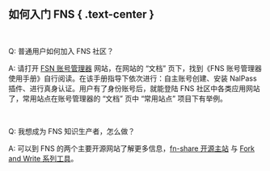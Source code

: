 如何入门 FNS { .text-center }
----------------

&nbsp;

Q: 普通用户如何加入 FNS 社区？

A: 请打开 [FSN 账号管理器](https://fn-share.github.io/account/index.html) 网站，在网站的 “文档” 页下，找到《FNS 账号管理器使用手册》自行阅读。在该手册指导下依次进行：自主账号创建、安装 NalPass 插件、进行真身认证。用户有了身份账号后，就能登陆 FNS 社区中各类应用网站了，常用站点在账号管理器的 “文档” 页中 “常用站点” 项目下有举例。

&nbsp;

Q: 我想成为 FNS 知识生产者，怎么做？

A: 可以到 FNS 的两个主要开源网站了解更多信息，[fn-share 开源主站](https://github.com/fn-share) 与 [Fork and Write 系列工具](https://github.com/fnw-tools)。
